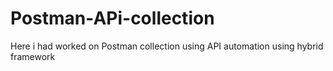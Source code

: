 # Postman-APi-collection
Here i had worked on Postman collection using API automation using hybrid framework
